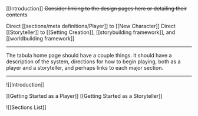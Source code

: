 [[Introduction]] ~~Consider linking to the design pages here or detailing their contents~~

Direct [[sections/meta definitions/Player]] to [[New Character]]
Direct [[Storyteller]] to [[Setting Creation]], [[storybuilding framework]], and [[worldbuilding framework]]

---

The tabula home page should have a couple things. It should have a description of the system, directions for how to begin playing, both as a player and a storyteller, and perhaps links to each major section.

---

![[Introduction]]

[[Getting Started as a Player]]
[[Getting Started as a Storyteller]]

![[Sections List]]